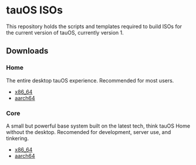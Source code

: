 # tauOS ISOs

This repository holds the scripts and templates required to build ISOs for the current version of tauOS, currently version 1.

## Downloads

### Home

The entire desktop tauOS experience. Recommended for most users.

* [x86_64](https://nightly.link/tau-OS/isos/workflows/build/main/home-x86_64.zip)
* [aarch64](https://nightly.link/tau-OS/isos/workflows/build/main/home-aarch64.zip)

### Core

A small but powerful base system built on the latest tech, think tauOS Home without the desktop. Recomended for development, server use, and tinkering. 

* [x86_64](https://nightly.link/tau-OS/isos/workflows/build/main/core-x86_64.zip)
* [aarch64](https://nightly.link/tau-OS/isos/workflows/build/main/core-aarch64.zip)
